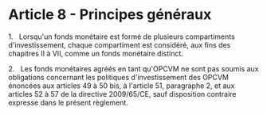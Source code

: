 # Article 8 - Principes généraux


1.   Lorsqu'un fonds monétaire est formé de plusieurs compartiments d'investissement, chaque compartiment est considéré, aux fins des chapitres II à VII, comme un fonds monétaire distinct.

2.   Les fonds monétaires agréés en tant qu'OPCVM ne sont pas soumis aux obligations concernant les politiques d'investissement des OPCVM énoncées aux articles 49 à 50 bis, à l'article 51, paragraphe 2, et aux articles 52 à 57 de la directive 2009/65/CE, sauf disposition contraire expresse dans le présent règlement.
